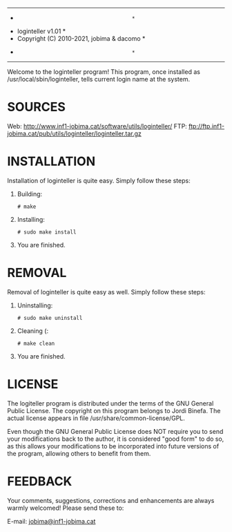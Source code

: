 ********************************************
*                                          *
* loginteller v1.01                        *
* Copyright (C) 2010-2021, jobima & dacomo *
*                                          *
********************************************

Welcome to the loginteller program!  This program, once installed as
/usr/local/sbin/loginteller,  tells current login name at the system.


SOURCES
=========

Web:      http://www.inf1-jobima.cat/software/utils/loginteller/
FTP:      ftp://ftp.inf1-jobima.cat/pub/utils/loginteller/loginteller.tar.gz


INSTALLATION
============

Installation of loginteller  is quite easy.   Simply follow these steps:

1. Building:

       # make

2. Installing:

       # sudo make install

3. You are finished.


REMOVAL
=======

Removal of loginteller  is quite easy as well.   Simply follow these steps:

1. Uninstalling:

       # sudo make uninstall

2. Cleaning (:

       # make clean

3. You are finished.


LICENSE
=======

The  logiteller program  is  distributed  under the  terms  of the  GNU
General Public  License.  The  copyright on this  program belongs  to Jordi
Binefa.  The actual license appears in file /usr/share/common-license/GPL.

Even though  the GNU General Public  License does NOT require  you to send
your modifications back to the author,  it is considered "good form" to do
so,  as this  allows your  modifications  to be  incorporated into  future
versions of the program, allowing others to benefit from them.


FEEDBACK
========

Your comments, suggestions, corrections and enhancements are always warmly
welcomed!  Please send these to:

E-mail:   jobima@inf1-jobima.cat